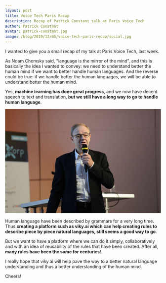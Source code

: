 ```yaml
---
layout: post
title: Voice Tech Paris Recap
description: Recap of Patrick Constant talk at Paris Voice Tech
author: Patrick Constant
avatar: patrick-constant.jpg
image: /blog/2019/12/05/voice-tech-paris-recap/social.jpg
---
```


I wanted to give you a small recap of my talk at Paris Voice Tech, last week.

As Noam Chomsky said, "language is the mirror of the mind", and this is basically the idea I wanted to convey: we need to understand better the human mind if we want to better handle human languages. And the reverse could be true: if we handle better the human languages, we will be able to understand better the human mind.

<!--keep reading-->

Yes, **machine learning has done great progress**, and we now have decent speech to text and translation, **but we still have a long way to go to handle human language**.

![Patrick Constant giving a speech at Voice Tech Paris 2019](patrick_constant_voice_tech_paris.jpg "Patrick Constant at Voice Tech Paris 2019")

Human language have been described by grammars for a very long time. Thus **creating a platform such as viky.ai which can help creating rules to describe piece by piece natural languages, still seems a good way to go**.

But we want to have a platform where we can do it simply, collaboratively and with an idea of reusability of the rules that have been created. After all, **many rules have been the same for centuries**!

I really hope that viky.ai will help pave the way to a better natural language understanding and thus a better understanding of the human mind.

Cheers!
